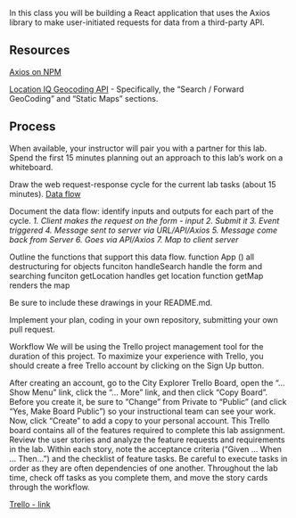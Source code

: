 In this class you will be building a React application that uses the Axios library to make user-initiated requests for data from a third-party API.

## Resources

[Axios on NPM](https://www.npmjs.com/package/axios#features)

[Location IQ Geocoding API](https://locationiq.com/docs#search-forward-geocoding) - Specifically, the “Search / Forward GeoCoding” and “Static Maps” sections.

## Process

When available, your instructor will pair you with a partner for this lab. Spend the first 15 minutes planning out an approach to this lab’s work on a whiteboard.

Draw the web request-response cycle for the current lab tasks (about 15 minutes).
[Data flow](https://www.figma.com/file/c0RdZieKrKdUw3VRbLI1xq/Untitled?type=whiteboard&node-id=0-1&t=RKPpGrHgkqHHrPSQ-0)

Document the data flow: identify inputs and outputs for each part of the cycle.
_1. Client makes the request on the form - input_
_2. Submit it_
_3. Event triggered_
_4. Message sent to server via URL/API/Axios_
_5. Message come back from Server_
_6. Goes via API/Axios_
_7. Map to client server_

Outline the functions that support this data flow.
function App () all destructuring for objects
funciton handleSearch handle the form and searching
funciton getLocation handles get location
function getMap renders the map

Be sure to include these drawings in your README.md.

Implement your plan, coding in your own repository, submitting your own pull request.

Workflow
We will be using the Trello project management tool for the duration of this project.
To maximize your experience with Trello, you should create a free Trello account by clicking on the Sign Up button.

After creating an account, go to the City Explorer Trello Board, open the “… Show Menu” link, click the “… More” link, and then click “Copy Board”. Before you create it, be sure to “Change” from Private to “Public” (and click “Yes, Make Board Public”) so your instructional team can see your work. Now, click “Create” to add a copy to your personal account.
This Trello board contains all of the features required to complete this lab assignment.
Review the user stories and analyze the feature requests and requirements in the lab.
Within each story, note the acceptance criteria (“Given … When … Then…”) and the checklist of feature tasks. Be careful to execute tasks in order as they are often dependencies of one another.
Throughout the lab time, check off tasks as you complete them, and move the story cards through the workflow.

[Trello - link](https://trello.com/b/bxWGUtN9/bf-city-explorer)
